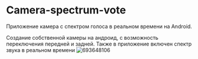 # Camera-spectrum-vote
Приложение камера с спектром голоса в реальном времени на Android.

Создание собственной камеры на андроид, с возможность переключения передней и задней. Также в приложение включен спектр звука в реальном времени
![693648106](https://user-images.githubusercontent.com/109409010/179396700-d5e3d4c3-4b9d-42f4-9b39-84fec8fa0cc4.jpeg)

